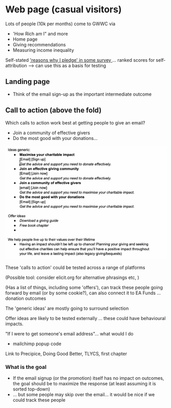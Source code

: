 # Web page \(casual visitors\)

Lots of people \(10k per months\) come to GWWC via 

* 'How Rich am I" and more
* Home page
* Giving recommendations
* Measuring income inequality 

Self-stated ['reasons why I pledge' in some survey ](https://docs.google.com/spreadsheets/d/1kSTVO4K8t0x15qU6Tldlh6lbbMtIA7nG5NXLchyVGfw/edit#gid=1797640165)... ranked scores for self-attribution --&gt; can use this as a basis for testing

## Landing page

* Think of the email sign-up as the important intermediate outcome

## Call to action \(above the fold\)

Which calls to action work best at getting people to give an email?

* Join a community of effective givers
* Do the most good with your donations... 

![](../../.gitbook/assets/image%20%286%29.png)

These 'calls to action' could be tested across a range of platforms

\(Possible tool: consider elicit.org for alternative phrasings etc, \)

\(Has a list of things, including some 'offers'\), can track these people going forward by email \(or by some cookie?\), can also connect it to EA Funds ... donation outcomes

The 'generic ideas' are mostly going to surround selection

Offer ideas are likely to be tested externally ... these could have behavioural impacts. 

"If I were to get someone's email address"... what would I do

* mailchimp popup code

Link to Precipice, Doing Good Better, TLYCS, first chapter

### What is the goal 

* If the email signup \(or the promotion\) itself has no impact on outcomes, the goal should be to maximize the response \(at least assuming it is sorted top-down\)
* ... but some people may skip over the email... it would be nice if we could track these people 



